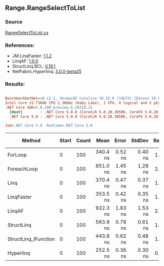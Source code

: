 ﻿## Range.RangeSelectToList

### Source
[RangeSelectToList.cs](../LinqBenchmarks/Range/RangeSelectToList.cs)

### References:
- JM.LinqFaster: [1.1.2](https://www.nuget.org/packages/JM.LinqFaster/1.1.2)
- LinqAF: [1.0.0](https://www.nuget.org/packages/LinqAF/1.0.0)
- StructLinq.BCL: [0.19.1](https://www.nuget.org/packages/StructLinq.BCL/0.19.1)
- NetFabric.Hyperlinq: [3.0.0-beta25](https://www.nuget.org/packages/NetFabric.Hyperlinq/3.0.0-beta25)

### Results:
``` ini

BenchmarkDotNet=v0.12.1, OS=macOS Catalina 10.15.6 (19G73) [Darwin 19.6.0]
Intel Core i5-7360U CPU 2.30GHz (Kaby Lake), 1 CPU, 4 logical and 2 physical cores
.NET Core SDK=5.0.100-preview.6.20318.15
  [Host]        : .NET Core 5.0.0 (CoreCLR 5.0.20.30506, CoreFX 5.0.20.30506), X64 RyuJIT
  .NET Core 5.0 : .NET Core 5.0.0 (CoreCLR 5.0.20.30506, CoreFX 5.0.20.30506), X64 RyuJIT

Job=.NET Core 5.0  Runtime=.NET Core 5.0  

```
|               Method | Start | Count |     Mean |   Error |  StdDev | Ratio |  Gen 0 | Gen 1 | Gen 2 | Allocated |
|--------------------- |------ |------ |---------:|--------:|--------:|------:|-------:|------:|------:|----------:|
|              ForLoop |     0 |   100 | 340.4 ns | 0.52 ns | 0.40 ns |  1.00 | 0.5660 |     - |     - |    1184 B |
|          ForeachLoop |     0 |   100 | 851.0 ns | 1.45 ns | 1.28 ns |  2.50 | 0.5922 |     - |     - |    1240 B |
|                 Linq |     0 |   100 | 370.4 ns | 0.47 ns | 0.37 ns |  1.09 | 0.2599 |     - |     - |     544 B |
|           LinqFaster |     0 |   100 | 353.5 ns | 0.42 ns | 0.35 ns |  1.04 | 0.6232 |     - |     - |    1304 B |
|               LinqAF |     0 |   100 | 922.3 ns | 1.83 ns | 1.53 ns |  2.71 | 0.5655 |     - |     - |    1184 B |
|           StructLinq |     0 |   100 | 563.9 ns | 0.78 ns | 0.61 ns |  1.66 | 0.2327 |     - |     - |     488 B |
| StructLinq_IFunction |     0 |   100 | 443.8 ns | 0.62 ns | 0.48 ns |  1.30 | 0.2332 |     - |     - |     488 B |
|            Hyperlinq |     0 |   100 | 252.5 ns | 0.36 ns | 0.30 ns |  0.74 | 0.2408 |     - |     - |     504 B |
